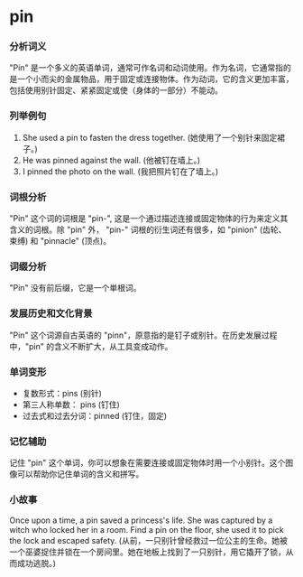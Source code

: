 # pin

### 分析词义

  

"Pin" 是一个多义的英语单词，通常可作名词和动词使用。作为名词，它通常指的是一个小而尖的金属物品，用于固定或连接物体。作为动词，它的含义更加丰富，包括使用别针固定、紧紧固定或使（身体的一部分）不能动。

  

### 列举例句

  

1.  She used a pin to fasten the dress together. (她使用了一个别针来固定裙子。)
2.  He was pinned against the wall. (他被钉在墙上。)
3.  I pinned the photo on the wall. (我把照片钉在了墙上。)

  

### 词根分析

  

"Pin" 这个词的词根是 "pin-", 这是一个通过描述连接或固定物体的行为来定义其含义的词根。除 "pin" 外， "pin-" 词根的衍生词还有很多，如 "pinion" (齿轮、束缚) 和 "pinnacle" (顶点)。

  

### 词缀分析

  

"Pin" 没有前后缀，它是一个単根词。

  

### 发展历史和文化背景

  

"Pin" 这个词源自古英语的 "pinn"，原意指的是钉子或别针。在历史发展过程中，"pin" 的含义不断扩大，从工具变成动作。

  

### 单词变形

  

*   复数形式：pins (别针)
*   第三人称单数： pins (钉住)
*   过去式和过去分词：pinned (钉住，固定)

  

### 记忆辅助

  

记住 "pin" 这个单词，你可以想象在需要连接或固定物体时用一个小别针。这个图像可以帮助你记住单词的含义和拼写。

  

### 小故事

  

Once upon a time, a pin saved a princess's life. She was captured by a witch who locked her in a room. Find a pin on the floor, she used it to pick the lock and escaped safety. (从前，一只别针曾经救过一位公主的生命。她被一个巫婆捉住并锁在一个房间里。她在地板上找到了一只别针，用它撬开了锁，从而成功逃脱。)
